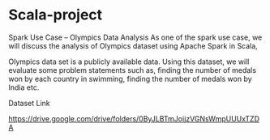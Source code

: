 # Scala-project
Spark Use Case – Olympics Data Analysis
As one of the spark use case, we will discuss the analysis of Olympics dataset using Apache Spark in Scala,

Olympics data set is a publicly available data. Using this dataset, we will evaluate some problem statements such as, finding the number of medals won by each country in swimming, finding the number of medals won by India etc.

Dataset Link

https://drive.google.com/drive/folders/0ByJLBTmJojjzVGNsWmpUUUxTZDA
